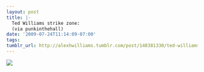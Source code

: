 ```yaml
---
layout: post
title: |-
  Ted Williams strike zone:
  (via punkinthehall)
date: '2009-07-24T11:14:09-07:00'
tags: 
tumblr_url: http://alexhwilliams.tumblr.com/post/148381330/ted-williams-strike-zone-via-punkinthehall
---
```

<img src="http://25.media.tumblr.com/EXq6qISREqas0dw8w9d62c55o1_400.jpg"/>
